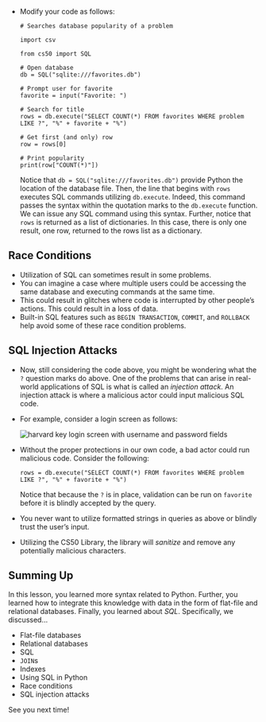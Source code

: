 
*   Modify your code as follows:
    
        # Searches database popularity of a problem
        
        import csv
        
        from cs50 import SQL
        
        # Open database
        db = SQL("sqlite:///favorites.db")
        
        # Prompt user for favorite
        favorite = input("Favorite: ")
        
        # Search for title
        rows = db.execute("SELECT COUNT(*) FROM favorites WHERE problem LIKE ?", "%" + favorite + "%")
        
        # Get first (and only) row
        row = rows[0]
        
        # Print popularity
        print(row["COUNT(*)"])
        
    
    Notice that `db = SQL("sqlite:///favorites.db")` provide Python the location of the database file. Then, the line that begins with `rows` executes SQL commands utilizing `db.execute`. Indeed, this command passes the syntax within the quotation marks to the `db.execute` function. We can issue any SQL command using this syntax. Further, notice that `rows` is returned as a list of dictionaries. In this case, there is only one result, one row, returned to the rows list as a dictionary.
    

Race Conditions
---------------

*   Utilization of SQL can sometimes result in some problems.
*   You can imagine a case where multiple users could be accessing the same database and executing commands at the same time.
*   This could result in glitches where code is interrupted by other people’s actions. This could result in a loss of data.
*   Built-in SQL features such as `BEGIN TRANSACTION`, `COMMIT`, and `ROLLBACK` help avoid some of these race condition problems.

SQL Injection Attacks
---------------------

*   Now, still considering the code above, you might be wondering what the `?` question marks do above. One of the problems that can arise in real-world applications of SQL is what is called an _injection attack_. An injection attack is where a malicious actor could input malicious SQL code.
*   For example, consider a login screen as follows:
    
    ![harvard key login screen with username and password fields](https://cs50.harvard.edu/x/2023/notes/7/cs50Week7Slide051.png "harvard key login screen")
    
*   Without the proper protections in our own code, a bad actor could run malicious code. Consider the following:
    
        rows = db.execute("SELECT COUNT(*) FROM favorites WHERE problem LIKE ?", "%" + favorite + "%")
        
    
    Notice that because the `?` is in place, validation can be run on `favorite` before it is blindly accepted by the query.
    
*   You never want to utilize formatted strings in queries as above or blindly trust the user’s input.
*   Utilizing the CS50 Library, the library will _sanitize_ and remove any potentially malicious characters.

Summing Up
----------

In this lesson, you learned more syntax related to Python. Further, you learned how to integrate this knowledge with data in the form of flat-file and relational databases. Finally, you learned about _SQL_. Specifically, we discussed…

*   Flat-file databases
*   Relational databases
*   SQL
*   `JOIN`s
*   Indexes
*   Using SQL in Python
*   Race conditions
*   SQL injection attacks

See you next time!